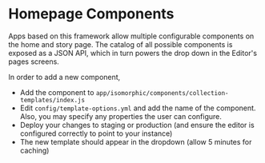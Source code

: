 # Homepage Components

Apps based on this framework allow multiple configurable components on the home and story page. The catalog of all possible components is exposed as a JSON API, which in turn powers the drop down in the Editor's pages screens.

In order to add a new component,
* Add the component to `app/isomorphic/components/collection-templates/index.js`
* Edit `config/template-options.yml` and add the name of the component. Also, you may specify any properties the user can configure.
* Deploy your changes to staging or production (and ensure the editor is configured correctly to point to your instance)
* The new template should appear in the dropdown (allow 5 minutes for caching)
